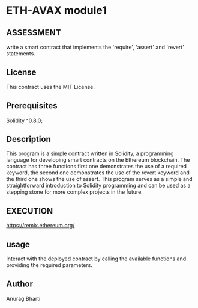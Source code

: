 # ETH-AVAX module1

## ASSESSMENT
write a smart contract that implements the 'require', 'assert' and 'revert' statements.

## License

This contract uses the MIT License.

## Prerequisites

 Solidity ^0.8.0;

  ## Description

This program is a simple contract written in Solidity, a programming language for developing smart contracts on the Ethereum blockchain. The contract has three functions first one demonstrates the use of a required keyword, the second one demonstrates the use of the revert keyword and the third one shows the use of assert. This program serves as a simple and straightforward introduction to Solidity programming and can be used as a stepping stone for more complex projects in the future.

## EXECUTION 
https://remix.ethereum.org/

## usage
 Interact with the deployed contract by calling the available functions and providing the required parameters.

## Author 
Anurag Bharti
